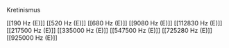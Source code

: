 Kretinismus

[[190 Hz (E)]]
[[520 Hz (E)]]
[[680 Hz (E)]]
[[9080 Hz (E)]]
[[112830 Hz (E)]]
[[217500 Hz (E)]]
[[335000 Hz (E)]]
[[547500 Hz (E)]]
[[725280 Hz (E)]]
[[925000 Hz (E)]]